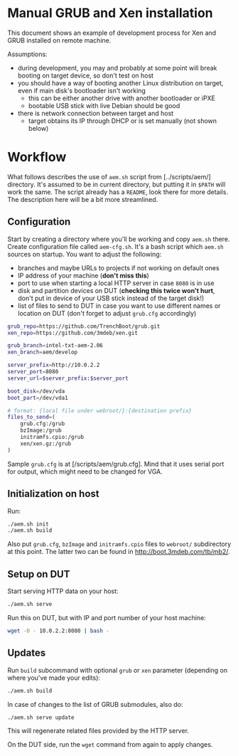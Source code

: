 # Manual GRUB and Xen installation

This document shows an example of development process for Xen and GRUB installed
on remote machine.

Assumptions:

* during development, you may and probably at some point will break booting on
  target device, so don't test on host
* you should have a way of booting another Linux distribution on target, even if
  main disk's bootloader isn't working
    - this can be either another drive with another bootloader or iPXE
    - bootable USB stick with live Debian should be good
* there is network connection between target and host
    - target obtains its IP through DHCP or is set manually (not shown below)

# Workflow

What follows describes the use of `aem.sh` script from [../scripts/aem/]
directory. It's assumed to be in current directory, but putting it in `$PATH`
will work the same. The script already has a `README`, look there for more
details. The description here will be a bit more streamlined.

## Configuration

Start by creating a directory where you'll be working and copy `aem.sh` there.
Create configuration file called `aem-cfg.sh`. It's a bash script which `aem.sh`
sources on startup. You want to adjust the following:
* branches and maybe URLs to projects if not working on default ones
* IP address of your machine (**don't miss this**)
* port to use when starting a local HTTP server in case `8080` is in use
* disk and partition devices on DUT (**checking this twice won't hurt**, don't
   put in device of your USB stick instead of the target disk!)
* list of files to send to DUT in case you want to use different names or
   location on DUT (don't forget to adjust `grub.cfg` accordingly)

```bash
grub_repo=https://github.com/TrenchBoot/grub.git
xen_repo=https://github.com/3mdeb/xen.git

grub_branch=intel-txt-aem-2.06
xen_branch=aem/develop

server_prefix=http://10.0.2.2
server_port=8080
server_url=$server_prefix:$server_port

boot_disk=/dev/vda
boot_part=/dev/vda1

# format: {local file under webroot/}:{destination prefix}
files_to_send=(
    grub.cfg:/grub
    bzImage:/grub
    initramfs.cpio:/grub
    xen/xen.gz:/grub
)
```

Sample `grub.cfg` is at [/scripts/aem/grub.cfg]. Mind that it uses serial port
for output, which might need to be changed for VGA.

## Initialization on host

Run:

```bash
./aem.sh init
./aem.sh build
```

Also put `grub.cfg`, `bzImage` and `initramfs.cpio` files to `webroot/`
subdirectory at this point. The latter two can be found in
<http://boot.3mdeb.com/tb/mb2/>.

## Setup on DUT

Start serving HTTP data on your host:

```bash
./aem.sh serve
```

Run this on DUT, but with IP and port number of your host machine:

```bash
wget -O - 10.0.2.2:8080 | bash -
```

## Updates

Run `build` subcommand with optional `grub` or `xen` parameter (depending on
where you've made your edits):

```bash
./aem.sh build
```

In case of changes to the list of GRUB submodules, also do:

```bash
./aem.sh serve update
```

This will regenerate related files provided by the HTTP server.

On the DUT side, run the `wget` command from again to apply changes.
